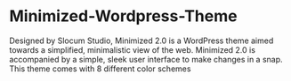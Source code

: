 Minimized-Wordpress-Theme
=========================

Designed by Slocum Studio, Minimized 2.0 is a WordPress theme aimed towards a simplified, minimalistic view of the web. Minimized 2.0 is accompanied by a simple, sleek user interface to make changes in a snap. This theme comes with 8 different color schemes 
